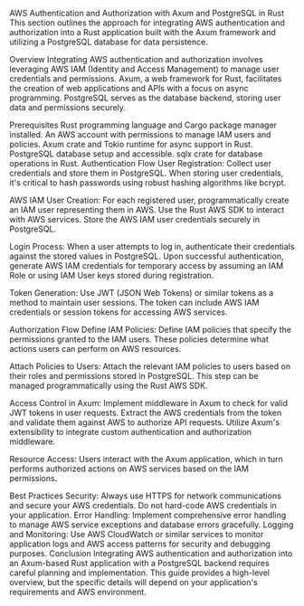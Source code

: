 AWS Authentication and Authorization with Axum and PostgreSQL in Rust
This section outlines the approach for integrating AWS authentication and authorization into a Rust application built with the Axum framework and utilizing a PostgreSQL database for data persistence.

Overview
Integrating AWS authentication and authorization involves leveraging AWS IAM (Identity and Access Management) to manage user credentials and permissions. Axum, a web framework for Rust, facilitates the creation of web applications and APIs with a focus on async programming. PostgreSQL serves as the database backend, storing user data and permissions securely.

Prerequisites
Rust programming language and Cargo package manager installed.
An AWS account with permissions to manage IAM users and policies.
Axum crate and Tokio runtime for async support in Rust.
PostgreSQL database setup and accessible.
sqlx crate for database operations in Rust.
Authentication Flow
User Registration: Collect user credentials and store them in PostgreSQL. When storing user credentials, it's critical to hash passwords using robust hashing algorithms like bcrypt.

AWS IAM User Creation: For each registered user, programmatically create an IAM user representing them in AWS. Use the Rust AWS SDK to interact with AWS services. Store the AWS IAM user credentials securely in PostgreSQL.

Login Process: When a user attempts to log in, authenticate their credentials against the stored values in PostgreSQL. Upon successful authentication, generate AWS IAM credentials for temporary access by assuming an IAM Role or using IAM User keys stored during registration.

Token Generation: Use JWT (JSON Web Tokens) or similar tokens as a method to maintain user sessions. The token can include AWS IAM credentials or session tokens for accessing AWS services.

Authorization Flow
Define IAM Policies: Define IAM policies that specify the permissions granted to the IAM users. These policies determine what actions users can perform on AWS resources.

Attach Policies to Users: Attach the relevant IAM policies to users based on their roles and permissions stored in PostgreSQL. This step can be managed programmatically using the Rust AWS SDK.

Access Control in Axum: Implement middleware in Axum to check for valid JWT tokens in user requests. Extract the AWS credentials from the token and validate them against AWS to authorize API requests. Utilize Axum's extensibility to integrate custom authentication and authorization middleware.

Resource Access: Users interact with the Axum application, which in turn performs authorized actions on AWS services based on the IAM permissions.

Best Practices
Security: Always use HTTPS for network communications and secure your AWS credentials. Do not hard-code AWS credentials in your application.
Error Handling: Implement comprehensive error handling to manage AWS service exceptions and database errors gracefully.
Logging and Monitoring: Use AWS CloudWatch or similar services to monitor application logs and AWS access patterns for security and debugging purposes.
Conclusion
Integrating AWS authentication and authorization into an Axum-based Rust application with a PostgreSQL backend requires careful planning and implementation. This guide provides a high-level overview, but the specific details will depend on your application's requirements and AWS environment.

